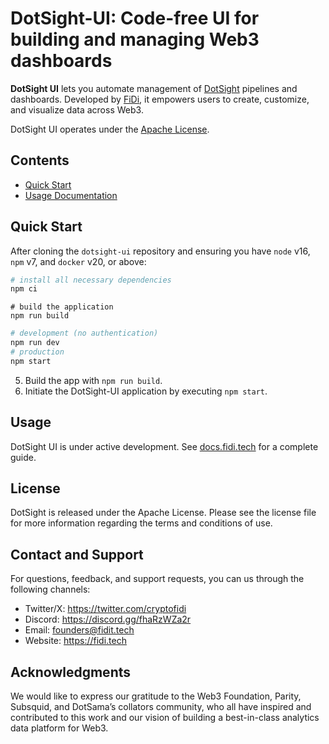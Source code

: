 # DotSight-UI: Code-free UI for building and managing Web3 dashboards

**DotSight UI** lets you automate management of [DotSight](https://github.com/fidi-tech/dotsight) pipelines and dashboards. Developed by [FiDi](https://fidi.tech), it empowers users to create, customize, and visualize data across Web3.

DotSight UI operates under the [Apache License](./NOTICE).

## Contents
* [Quick Start](#quick-start)
* [Usage Documentation](#usage)
  

## Quick Start
After cloning the `dotsight-ui` repository and ensuring you have `node` v16, `npm` v7, and `docker` v20, or above:

```bash
# install all necessary dependencies
npm ci
```
```
# build the application
npm run build
```
```bash
# development (no authentication)
npm run dev
# production
npm start
```

5. Build the app with ```npm run build```.
6. Initiate the DotSight-UI application by executing ```npm start```.

## Usage
DotSight UI is under active development.
See [docs.fidi.tech](https://docs.fidi.tech/code-free-analytics/fidi-analytics-portal) for a complete guide.


## License
DotSight is released under the Apache License. Please see the license file for more information regarding the terms and conditions of use.


## Contact and Support
For questions, feedback, and support requests, you can us through the following channels:
- Twitter/X: https://twitter.com/cryptofidi
- Discord: https://discord.gg/fhaRzWZa2r
- Email: founders@fidit.tech
- Website: https://fidi.tech


## Acknowledgments
We would like to express our gratitude to the Web3 Foundation, Parity, Subsquid, and DotSama’s collators community, who all have inspired and contributed to this work and our vision of building a best-in-class analytics data platform for Web3.
